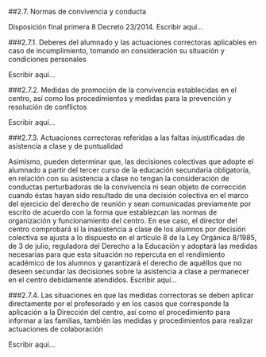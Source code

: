 ##2.7. Normas de convivencia y conducta

Disposición final primera 8 Decreto 23/2014. 
Escribir aquí...

###2.7.1. Deberes del alumnado y las actuaciones correctoras aplicables en caso de incumplimiento, tomando en consideración su situación y condiciones personales

Escribir aquí...

###2.7.2. Medidas de promoción de la convivencia establecidas en el centro, así como los procedimientos y medidas para la prevención y resolución de conflictos

Escribir aquí...

###2.7.3. Actuaciones correctoras referidas a las faltas injustificadas de asistencia a clase y de puntualidad

Asimismo, pueden determinar que, las decisiones colectivas que adopte el alumnado a partir del tercer curso de la educación secundaria obligatoria, en relación con su asistencia a clase no tengan la consideración de conductas perturbadoras de la convivencia ni sean objeto de corrección cuando éstas hayan sido resultado de una decisión colectiva en el marco del ejercicio del derecho de reunión y sean comunicadas previamente por escrito de acuerdo con la forma que establezcan las normas de organización y funcionamiento del centro. En ese caso, el director del centro comprobará si la inasistencia a clase de los alumnos por decisión colectiva se ajusta a lo dispuesto en el artículo 8 de la Ley Orgánica 8/1985, de 3 de julio, reguladora del Derecho a la Educación y adoptará las medidas necesarias para que esta situación no repercuta en el rendimiento académico de los alumnos y garantizará el derecho de aquéllos que no deseen secundar las decisiones sobre la asistencia a clase a permanecer en el centro debidamente atendidos.
Escribir aquí...

###2.7.4. Las situaciones en que las medidas correctoras se deben aplicar directamente por el profesorado y en los casos que corresponde la aplicación a la Dirección del centro, así como el procedimiento para informar a las familias, también las medidas y procedimientos para realizar actuaciones de colaboración

Escribir aquí...


